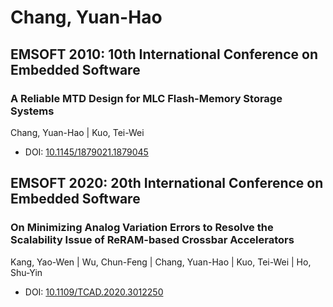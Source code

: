 # Chang, Yuan-Hao

## EMSOFT 2010: 10th International Conference on Embedded Software

### A Reliable MTD Design for MLC Flash-Memory Storage Systems
Chang, Yuan-Hao | Kuo, Tei-Wei
* DOI: [10.1145/1879021.1879045](https://doi.org/10.1145/1879021.1879045)

## EMSOFT 2020: 20th International Conference on Embedded Software

### On Minimizing Analog Variation Errors to Resolve the Scalability Issue of ReRAM-based Crossbar Accelerators
Kang, Yao-Wen | Wu, Chun-Feng | Chang, Yuan-Hao | Kuo, Tei-Wei | Ho, Shu-Yin
* DOI: [10.1109/TCAD.2020.3012250](https://doi.org/10.1109/TCAD.2020.3012250)

